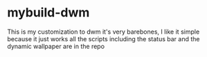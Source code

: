 # mybuild-dwm
This is my customization to dwm
it's very barebones, I like it simple because it just works
all the scripts including the status bar and the dynamic wallpaper are in the repo
